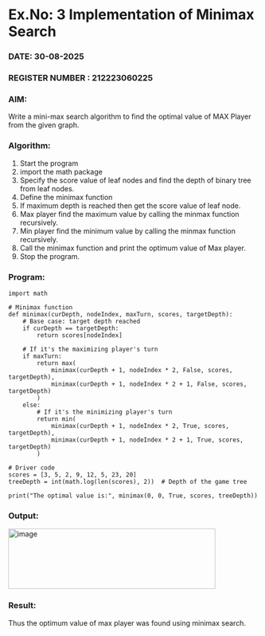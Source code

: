 # Ex.No: 3  Implementation of Minimax Search
### DATE: 30-08-2025                                                                   
### REGISTER NUMBER : 212223060225
### AIM: 
Write a mini-max search algorithm to find the optimal value of MAX Player from the given graph.
### Algorithm:
1. Start the program
2. import the math package
3. Specify the score value of leaf nodes and find the depth of binary tree from leaf nodes.
4. Define the minimax function
5. If maximum depth is reached then get the score value of leaf node.
6. Max player find the maximum value by calling the minmax function recursively.
7. Min player find the minimum value by calling the minmax function recursively.
8. Call the minimax function  and print the optimum value of Max player.
9. Stop the program. 

### Program:
```
import math

# Minimax function
def minimax(curDepth, nodeIndex, maxTurn, scores, targetDepth):
    # Base case: target depth reached
    if curDepth == targetDepth:
        return scores[nodeIndex]

    # If it's the maximizing player's turn
    if maxTurn:
        return max(
            minimax(curDepth + 1, nodeIndex * 2, False, scores, targetDepth),
            minimax(curDepth + 1, nodeIndex * 2 + 1, False, scores, targetDepth)
        )
    else:
        # If it's the minimizing player's turn
        return min(
            minimax(curDepth + 1, nodeIndex * 2, True, scores, targetDepth),
            minimax(curDepth + 1, nodeIndex * 2 + 1, True, scores, targetDepth)
        )

# Driver code
scores = [3, 5, 2, 9, 12, 5, 23, 20]
treeDepth = int(math.log(len(scores), 2))  # Depth of the game tree

print("The optimal value is:", minimax(0, 0, True, scores, treeDepth))
```











### Output:
<img width="416" height="121" alt="image" src="https://github.com/user-attachments/assets/2536b6af-aba3-4848-9111-5a3d80f85855" />




### Result:
Thus the optimum value of max player was found using minimax search.
